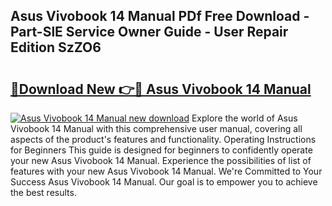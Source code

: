 ## Asus Vivobook 14 Manual PDf Free Download - Part-SlE Service Owner Guide - User Repair Edition SzZO6

# <h2><a href="http://cf17333.oget.top/?id=Asus+Vivobook+14+Manual">🔗Download New 👉🔴 Asus Vivobook 14 Manual</a></h2>

[![Asus Vivobook 14 Manual new download](https://i.imgur.com/5g1atiW.png)](http://cf17333.oget.top/?id=Asus+Vivobook+14+Manual)
Explore the world of Asus Vivobook 14 Manual with this comprehensive user manual, covering all aspects of the product's features and functionality. Operating Instructions for Beginners This guide is designed for beginners to confidently operate your new Asus Vivobook 14 Manual. Experience the possibilities of list of features with your new Asus Vivobook 14 Manual. We're Committed to Your Success Asus Vivobook 14 Manual. Our goal is to empower you to achieve the best results.
